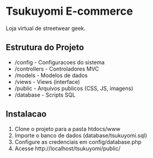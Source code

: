 ﻿# Tsukuyomi E-commerce

Loja virtual de streetwear geek.

## Estrutura do Projeto

- /config - Configuracoes do sistema
- /controllers - Controladores MVC
- /models - Modelos de dados
- /views - Views (interface)
- /public - Arquivos publicos (CSS, JS, imagens)
- /database - Scripts SQL

## Instalacao

1. Clone o projeto para a pasta htdocs/www
2. Importe o banco de dados (database/tsukuyomi.sql)
3. Configure as credenciais em config/database.php
4. Acesse http://localhost/tsukuyomi/public/
